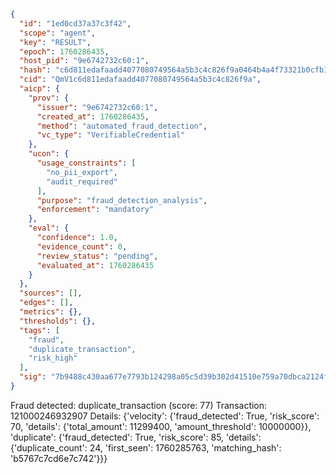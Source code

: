 ```json
{
  "id": "1ed0cd37a37c3f42",
  "scope": "agent",
  "key": "RESULT",
  "epoch": 1760286435,
  "host_pid": "9e6742732c60:1",
  "hash": "c6d811edafaadd4077080749564a5b3c4c826f9a0464b4a4f73321b0cfb137a9",
  "cid": "QmV1c6d811edafaadd4077080749564a5b3c4c826f9a",
  "aicp": {
    "prov": {
      "issuer": "9e6742732c60:1",
      "created_at": 1760286435,
      "method": "automated_fraud_detection",
      "vc_type": "VerifiableCredential"
    },
    "ucon": {
      "usage_constraints": [
        "no_pii_export",
        "audit_required"
      ],
      "purpose": "fraud_detection_analysis",
      "enforcement": "mandatory"
    },
    "eval": {
      "confidence": 1.0,
      "evidence_count": 0,
      "review_status": "pending",
      "evaluated_at": 1760286435
    }
  },
  "sources": [],
  "edges": [],
  "metrics": {},
  "thresholds": {},
  "tags": [
    "fraud",
    "duplicate_transaction",
    "risk_high"
  ],
  "sig": "7b9488c430aa677e7793b124298a05c5d39b302d41510e759a70dbca2124f5f3"
}
```

Fraud detected: duplicate_transaction (score: 77)
Transaction: 121000246932907
Details: {'velocity': {'fraud_detected': True, 'risk_score': 70, 'details': {'total_amount': 11299400, 'amount_threshold': 10000000}}, 'duplicate': {'fraud_detected': True, 'risk_score': 85, 'details': {'duplicate_count': 24, 'first_seen': 1760285763, 'matching_hash': 'b5767c7cd6e7c742'}}}